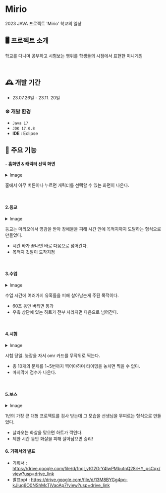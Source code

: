 # Mirio
2023 JAVA 프로젝트 'Mirio' 학교의 일상

## 🖥️ 프로젝트 소개
학교를 다니며 공부하고 시험보는 행위를 학생들의 시점에서 표현한 미니게임

<br/>

## 🕰️ 개발 기간
* 23.07.26일 - 23.11. 20일

### ⚙️ 개발 환경
- `Java 17`
- `JDK 17.0.8`
- **IDE** : Eclipse

## 📌 주요 기능
#### - 홈화면 & 캐릭터 선택 화면 

<details>
  <summary>Image</summary>
  
  ![001](https://github.com/dlwlstjs/Mirio/blob/main/images/start_background.png)
  ![002](https://github.com/dlwlstjs/Mirio/blob/main/images/readme_img/character_select.png)
</details>

홈에서 아무 버튼이나 누르면 캐릭터를 선택할 수 있는 화면이 나온다.


<br/>

#### 2.등교

<details>
  <summary>Image</summary>
  
  ![003](https://github.com/dlwlstjs/Mirio/blob/main/images/readme_img/run_img.png)
</details>

등교는 마리오에서 영감을 받아 장애물을 피해 시간 안에 목적지까지 도달하는 형식으로 만들었다.

- 시간 바가 끝나면 바로 다음으로 넘어간다.
- 목적지 깃발이 도착지점

<br/>
  
#### 3.수업

<details>
  <summary>Image</summary>
  
  ![004](https://github.com/dlwlstjs/Mirio/blob/main/images/readme_img/Listen_img.png)
</details>

수업 시간에 여러가지 유혹들을 피해 살아남는게 주된 목적이다.

- 60초 동안 버티면 통과
- 우측 상단에 있는 하트가 전부 사라지면 다음으로 넘어간다.

<br/>

#### 4.시험

<details>
  <summary>Image</summary>

  ![005](https://github.com/dlwlstjs/Mirio/blob/main/images/readme_img/test_img.png)
  ![006](https://github.com/dlwlstjs/Mirio/blob/main/images/readme_img/score_img.png)
  
</details>

시험 당일. 늦잠을 자서 omr 카드를 무작위로 찍는다.

- 총 10개의 문제를 1~5번까지 찍어야하며 타이밍을 놓치면 찍을 수 없다.
- 마지막에 점수가 나온다.

<br/>

#### 5.보스

<details>
  <summary>Image</summary>
  
  ![007](https://github.com/dlwlstjs/Mirio/blob/main/images/readme_img/boss_img.png)
</details>


1년의 가장 큰 대형 프로젝트를 검사 받는데 그 모습을 선생님을 무찌르는 형식으로 만들었다.

- 날라오는 화살을 맞으면 하트가 깍인다.
- 제한 시간 동안 화살을 피해 살아남으면 승리!


#### 6. 기획서와 발표
- 기획서 : https://drive.google.com/file/d/1ngl_ytG2GrY4IwPMbutnQ28rHY_psCqx/view?usp=drive_link
- 발표ppt : https://drive.google.com/file/d/13M8BYGg4pq-kJiuq6O0NShMcTjVaoAp7/view?usp=drive_link
